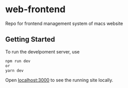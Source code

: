 # web-frontend
Repo for frontend management system of macs website

## Getting Started

To run the develpoment server, use

```bash
npm run dev
or
yarn dev
```

Open [localhost:3000](http://localhost:3000) to see the running site locally.